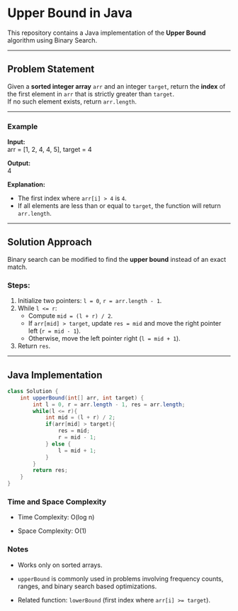 # Upper Bound in Java

This repository contains a Java implementation of the **Upper Bound** algorithm using Binary Search.  

---

## Problem Statement  

Given a **sorted integer array** `arr` and an integer `target`, return the **index** of the first element in `arr` that is strictly greater than `target`.  
If no such element exists, return `arr.length`.  

---

### Example  

**Input:**  
arr = [1, 2, 4, 4, 5], target = 4  

**Output:**  
4  

**Explanation:**  
- The first index where `arr[i] > 4` is `4`.  
- If all elements are less than or equal to `target`, the function will return `arr.length`.  

---

## Solution Approach  

Binary search can be modified to find the **upper bound** instead of an exact match.  

### Steps:  

1. Initialize two pointers: `l = 0`, `r = arr.length - 1`.  
2. While `l <= r`:  
   - Compute `mid = (l + r) / 2`.  
   - If `arr[mid] > target`, update `res = mid` and move the right pointer left (`r = mid - 1`).  
   - Otherwise, move the left pointer right (`l = mid + 1`).  
3. Return `res`.  

---

## Java Implementation  

```java
class Solution {
    int upperBound(int[] arr, int target) {
        int l = 0, r = arr.length - 1, res = arr.length;
        while(l <= r){
            int mid = (l + r) / 2;
            if(arr[mid] > target){
                res = mid;
                r = mid - 1;
            } else {
                l = mid + 1;
            }
        }
        return res;
    }
}
```

### Time and Space Complexity

- Time Complexity: O(log n)

- Space Complexity: O(1)

### Notes

- Works only on sorted arrays.

- `upperBound` is commonly used in problems involving frequency counts, ranges, and binary search based optimizations.

- Related function: `lowerBound` (first index where `arr[i] >= target`).